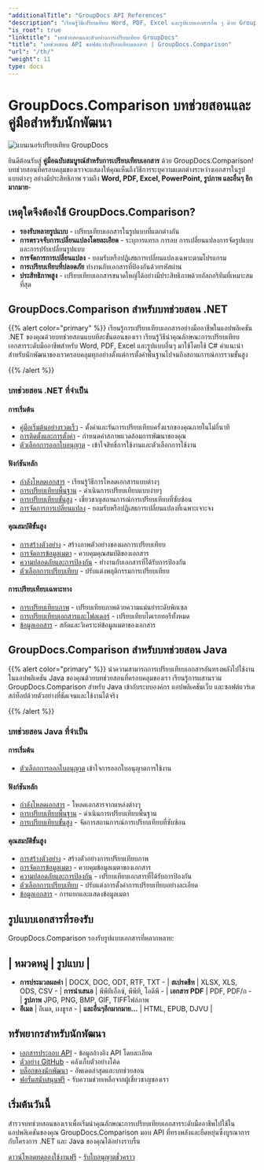 ```yaml
---
"additionalTitle": "GroupDocs API References"
"description": "เรียนรู้วิธีเปรียบเทียบ Word, PDF, Excel และรูปแบบเอกสารอื่น ๆ ด้วย GroupDocs.Comparison API บทช่วยสอนแบบทีละขั้นตอนสำหรับนักพัฒนา .NET และ Java พร้อมตัวอย่างโค้ด"
"is_root": true
"linktitle": "บทช่วยสอนและตัวอย่างการเปรียบเทียบ GroupDocs"
"title": "บทช่วยสอน API ซอฟต์แวร์เปรียบเทียบเอกสาร | GroupDocs.Comparison"
"url": "/th/"
"weight": 11
type: docs
---
```

# GroupDocs.Comparison บทช่วยสอนและคู่มือสำหรับนักพัฒนา

![แบนเนอร์เปรียบเทียบ GroupDocs](./groupdocs-comparison-net.svg)

ยินดีต้อนรับสู่ **คู่มือฉบับสมบูรณ์สำหรับการเปรียบเทียบเอกสาร** ด้วย GroupDocs.Comparison! บทช่วยสอนที่ครอบคลุมของเราจะแสดงให้คุณเห็นถึงวิธีการระบุความแตกต่างระหว่างเอกสารในรูปแบบต่างๆ อย่างมีประสิทธิภาพ รวมถึง **Word, PDF, Excel, PowerPoint, รูปภาพ และอื่นๆ อีกมากมาย**-

## เหตุใดจึงต้องใช้ GroupDocs.Comparison?

- **รองรับหลายรูปแบบ** - เปรียบเทียบเอกสารในรูปแบบที่แตกต่างกัน
- **การตรวจจับการเปลี่ยนแปลงโดยละเอียด** - ระบุการแทรก การลบ การเปลี่ยนแปลงการจัดรูปแบบ และการปรับเปลี่ยนรูปแบบ
- **การจัดการการเปลี่ยนแปลง** - ยอมรับหรือปฏิเสธการเปลี่ยนแปลงเฉพาะตามโปรแกรม
- **การเปรียบเทียบที่ปลอดภัย** ทำงานกับเอกสารที่ป้องกันด้วยรหัสผ่าน
- **ประสิทธิภาพสูง** - เปรียบเทียบเอกสารขนาดใหญ่ได้อย่างมีประสิทธิภาพด้วยอัลกอริทึมที่เหมาะสมที่สุด

## GroupDocs.Comparison สำหรับบทช่วยสอน .NET

{{% alert color="primary" %}}
เรียนรู้การเปรียบเทียบเอกสารอย่างมืออาชีพในแอปพลิเคชัน .NET ของคุณด้วยบทช่วยสอนแบบทีละขั้นตอนของเรา เรียนรู้วิธีนำคุณลักษณะการเปรียบเทียบเอกสารระดับมืออาชีพสำหรับ Word, PDF, Excel และรูปแบบอื่นๆ มาใช้โดยใช้ C# คำแนะนำสำหรับนักพัฒนาของเราครอบคลุมทุกอย่างตั้งแต่การตั้งค่าพื้นฐานไปจนถึงสถานการณ์การรวมขั้นสูง

{{% /alert %}}

### บทช่วยสอน .NET ที่จำเป็น

<div class="row">
<div class="col-md-6">

#### การเริ่มต้น
- [คู่มือเริ่มต้นอย่างรวดเร็ว](./net/quick-start/) - ตั้งค่าและรันการเปรียบเทียบครั้งแรกของคุณภายในไม่กี่นาที
- [การติดตั้งและการตั้งค่า](./net/getting-started/) - กำหนดค่าสภาพแวดล้อมการพัฒนาของคุณ
- [ตัวเลือกการออกใบอนุญาต](./net/licensing-configuration/) - เข้าใจสิทธิ์การใช้งานและตัวเลือกการใช้งาน

#### ฟังก์ชันหลัก
- [กำลังโหลดเอกสาร](./net/document-loading/) - เรียนรู้วิธีการโหลดเอกสารแบบต่างๆ
- [การเปรียบเทียบพื้นฐาน](./net/basic-comparison/) - ดำเนินการเปรียบเทียบแบบง่ายๆ
- [การเปรียบเทียบขั้นสูง](./net/advanced-comparison/) - เชี่ยวชาญสถานการณ์การเปรียบเทียบที่ซับซ้อน
- [การจัดการการเปลี่ยนแปลง](./net/change-management/) - ยอมรับหรือปฏิเสธการเปลี่ยนแปลงที่เฉพาะเจาะจง

</div>
<div class="col-md-6">

#### คุณสมบัติขั้นสูง
- [การสร้างตัวอย่าง](./net/preview-generation/) - สร้างภาพตัวอย่างของผลการเปรียบเทียบ
- [การจัดการข้อมูลเมตา](./net/metadata-management/) - ควบคุมคุณสมบัติของเอกสาร
- [ความปลอดภัยและการป้องกัน](./net/security-protection/) - ทำงานกับเอกสารที่ได้รับการป้องกัน
- [ตัวเลือกการเปรียบเทียบ](./net/comparison-options/) - ปรับแต่งพฤติกรรมการเปรียบเทียบ

#### การเปรียบเทียบเฉพาะทาง
- [การเปรียบเทียบภาพ](./net/image-comparison/) - เปรียบเทียบภาพด้วยความแม่นยำระดับพิกเซล
- [การเปรียบเทียบเอกสารและโฟลเดอร์](./net/documents-and-folder-comparison/) - เปรียบเทียบไดเรกทอรีทั้งหมด
- [ข้อมูลเอกสาร](./net/document-information/) - สกัดและวิเคราะห์ข้อมูลเมตาของเอกสาร

</div>
</div>

## GroupDocs.Comparison สำหรับบทช่วยสอน Java

{{% alert color="primary" %}}
นำความสามารถการเปรียบเทียบเอกสารอันทรงพลังไปใช้งานในแอปพลิเคชัน Java ของคุณด้วยบทช่วยสอนที่ครอบคลุมของเรา เรียนรู้การผสานรวม GroupDocs.Comparison สำหรับ Java เข้ากับระบบองค์กร แอปพลิเคชันเว็บ และซอฟต์แวร์เดสก์ท็อปด้วยตัวอย่างที่ชัดเจนและใช้งานได้จริง

{{% /alert %}}

### บทช่วยสอน Java ที่จำเป็น

<div class="row">
<div class="col-md-6">

#### การเริ่มต้น
- [ตัวเลือกการออกใบอนุญาต](./java/licensing-configuration) เข้าใจการออกใบอนุญาตการใช้งาน

#### ฟังก์ชันหลัก
- [กำลังโหลดเอกสาร](./java/document-loading/) - โหลดเอกสารจากแหล่งต่างๆ
- [การเปรียบเทียบพื้นฐาน](./java/basic-comparison/) - ดำเนินการเปรียบเทียบพื้นฐาน
- [การเปรียบเทียบขั้นสูง](./java/advanced-comparison/) - จัดการสถานการณ์การเปรียบเทียบที่ซับซ้อน

</div>
<div class="col-md-6">

#### คุณสมบัติขั้นสูง
- [การสร้างตัวอย่าง](./java/preview-generation/) - สร้างตัวอย่างการเปรียบเทียบภาพ
- [การจัดการข้อมูลเมตา](./java/metadata-management/) - ควบคุมข้อมูลเมตาของเอกสาร
- [ความปลอดภัยและการป้องกัน](./java/security-protection/) - เปรียบเทียบเอกสารที่ได้รับการป้องกัน
- [ตัวเลือกการเปรียบเทียบ](./java/comparison-options/) - ปรับแต่งการตั้งค่าการเปรียบเทียบอย่างละเอียด
- [ข้อมูลเอกสาร](./java/document-information) - การแยกและแสดงข้อมูลเมตา

</div>
</div>

## รูปแบบเอกสารที่รองรับ

GroupDocs.Comparison รองรับรูปแบบเอกสารที่หลากหลาย:

| หมวดหมู่ | รูปแบบ |
-
- **การประมวลผลคำ** | DOCX, DOC, ODT, RTF, TXT -
| **สเปรดชีท** | XLSX, XLS, ODS, CSV -
| **การนำเสนอ** | พีพีทีเอ็กซ์, พีพีที, โอดีพี -
| **เอกสาร PDF** | PDF, PDF/ก -
| **รูปภาพ** JPG, PNG, BMP, GIF, TIFFไฟล์ภาพ
- **อีเมล** | อีเมล, ผงชูรส -
| **และอื่นๆอีกมากมาย...** | HTML, EPUB, DJVU |

## ทรัพยากรสำหรับนักพัฒนา

- [เอกสารประกอบ API](https://reference.groupdocs.com/comparison/) - ข้อมูลอ้างอิง API โดยละเอียด
- [ตัวอย่าง GitHub](https://github.com/groupdocs-comparison/) - คลังเก็บตัวอย่างโค้ด
- [บล็อกของนักพัฒนา](https://blog.groupdocs.com/category/comparison/) - อัพเดตล่าสุดและบทช่วยสอน
- [ฟอรั่มสนับสนุนฟรี](https://forum.groupdocs.com/c/comparison/) - รับความช่วยเหลือจากผู้เชี่ยวชาญของเรา

## เริ่มต้นวันนี้

สำรวจบทช่วยสอนของเราเพื่อเริ่มนำคุณลักษณะการเปรียบเทียบเอกสารระดับมืออาชีพไปใช้ในแอปพลิเคชันของคุณ GroupDocs.Comparison มอบ API ที่ทรงพลังและยืดหยุ่นซึ่งบูรณาการกับโครงการ .NET และ Java ของคุณได้อย่างราบรื่น

[ดาวน์โหลดทดลองใช้งานฟรี](https://releases.groupdocs.com/comparison) - [รับใบอนุญาตชั่วคราว](https://purchase.groupdocs.com/temporary-license)